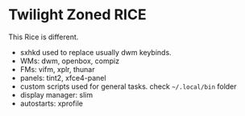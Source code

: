 # Twilight Zoned RICE

This Rice is different.

- sxhkd used to replace usually dwm keybinds.
- WMs: dwm, openbox, compiz
- FMs: vifm, xplr, thunar
- panels: tint2, xfce4-panel
- custom scripts used for general tasks. check `~/.local/bin` folder
- display manager: slim
- autostarts: xprofile
